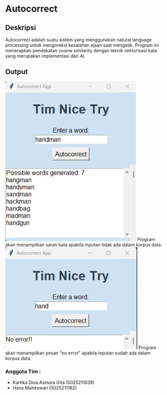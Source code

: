 # Autocorrect
## Deskripsi
Autocorrect adalah suatu sistem yang menggunakan natural language processing untuk mengoreksi kesalahan ejaan saat mengetik. 
Program ini menerapkan pendekatan cosine similarity dengan teknik vektorisasi kata yang merupakan implementasi dari AI.
## Output
![test_autocorrect01.jpg](final_project/dokumentasi/test_autocorrect01.jpg)
Program akan menampilkan saran kata apabila inputan tidak ada dalam korpus data.
![test_autocorrect02.jpg](final_project/dokumentasi/test_autocorrect02.jpg)
Program akan menampilkan pesan "no error" apabila inputan sudah ada dalam korpus data.
### Anggota Tim :
* Kartika Diva Asmara Gita (5025211039)
* Hana Maheswari (5025211182)



